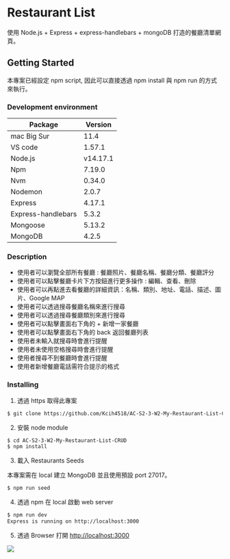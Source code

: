 # Restaurant List

使用 Node.js + Express + express-handlebars + mongoDB 打造的餐廳清單網頁。

## Getting Started

本專案已經設定 npm script, 因此可以直接透過 npm install 與 npm run 的方式來執行。

### Development environment

| Package            | Version  |
| ------------------ | -------- |
| mac Big Sur        | 11.4     |
| VS code            | 1.57.1   |
| Node.js            | v14.17.1 |
| Npm                | 7.19.0   |
| Nvm                | 0.34.0   |
| Nodemon            | 2.0.7    |
| Express            | 4.17.1   |
| Express-handlebars | 5.3.2    |
| Mongoose           | 5.13.2   |
| MongoDB            | 4.2.5    |

### Description

- 使用者可以瀏覽全部所有餐廳 : 餐廳照片、餐廳名稱、餐廳分類、餐廳評分
- 使用者可以點擊餐廳卡片下方按鈕進行更多操作 : 編輯、查看、刪除
- 使用者可以再點進去看餐廳的詳細資訊：名稱、類別、地址、電話、描述、圖片、Google MAP
- 使用者可以透過搜尋餐廳名稱來進行搜尋
- 使用者可以透過搜尋餐廳類別來進行搜尋
- 使用者可以點擊畫面右下角的 + 新增一家餐廳
- 使用者可以點擊畫面右下角的 back 返回餐廳列表
- 使用者未輸入就搜尋時會進行提醒
- 使用者未使用空格搜尋時會進行提醒
- 使用者搜尋不到餐廳時會進行提醒
- 使用者新增餐廳電話需符合提示的格式

### Installing

1. 透過 https 取得此專案

```bash
$ git clone https://github.com/Kcih4518/AC-S2-3-W2-My-Restaurant-List-CRUD.git
```

2. 安裝 node module

```bash
$ cd AC-S2-3-W2-My-Restaurant-List-CRUD
$ npm install
```

3. 載入 Restaurants Seeds

本專案需在 local 建立 MongoDB 並且使用預設 port 27017。

```bash
$ npm run seed
```

4. 透過 npm 在 local 啟動 web server

```bash
$ npm run dev
Express is running on http://localhost:3000
```

5. 透過 Browser 打開 [http://localhost:3000](http://localhost:3000)

![](https://i.imgur.com/3dnisxi.png)
